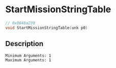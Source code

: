 # StartMissionStringTable
```c
// 0x0048a230
void StartMissionStringTable(unk p0)
```
## Description
```
Minimum Arguments: 1
Maximum Arguments: 1
```
